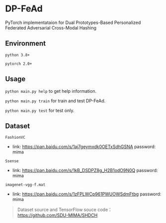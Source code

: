 # DP-FeAd

PyTorch implementataion for Dual Prototypes-Based Personalized Federated Adversarial Cross-Modal Hashing

## Environment

`python 3.8+`

`pytorch 2.0+`

## Usage

`python main.py help` to get help information.

`python main.py train` for train and test DP-FeAd.

`python main.py test` for test only.

## Dataset

`FashionVC` 

* link: https://pan.baidu.com/s/1aj7geymxdk0OETxSdhGSNA password: mima

`Ssense`

* link: https://pan.baidu.com/s/1kB_DSDPZ8g_H2B1odO9N0Q password: mima

`imagenet-vgg-f.mat`

* link: https://pan.baidu.com/s/1zFPLWCp961PWUOWSdmFtbg password: mima

> Dataset source and TensorFlow souce code：https://github.com/SDU-MIMA/SHDCH
